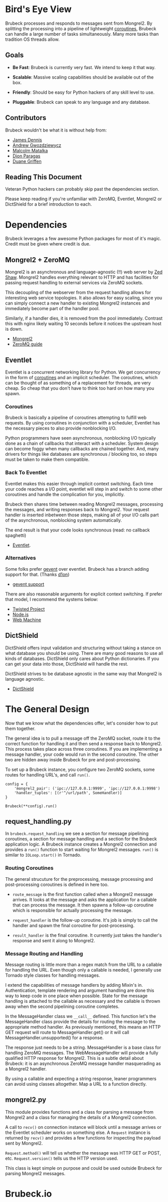 # Bird's Eye View

Brubeck processes and responds to messages sent from Mongrel2. By splitting the processing into a pipeline of lightweight [coroutines](http://en.wikipedia.org/wiki/Coroutine), Brubeck can handle a large number of tasks simultaneously. Many more tasks than tradition OS threads allow.

## Goals

* __Be Fast__: Brubeck is currently very fast. We intend to keep it that way.

* __Scalable__: Massive scaling capabilities should be available out of the box.

* __Friendly__: Should be easy for Python hackers of any skill level to use.

* __Pluggable__: Brubeck can speak to any language and any database.

## Contributors

Brubeck wouldn't be what it is without help from:

* [James Dennis](https://github.com/j2labs)
* [Andrew Gwozdziewycz](https://github.com/apgwoz)
* [Malcolm Matalka](https://github.com/orbitz/)
* [Dion Paragas](https://github.com/d1on/)
* [Duane Griffen](https://github.com/duaneg)

## Reading This Document

Veteran Python hackers can probably skip past the dependencies section.

Please keep reading if you're unfamiliar with ZeroMQ, Eventlet, Mongrel2 or DictShield for a brief introduction to each.


# Dependencies

Brubeck leverages a few awesome Python packages for most of it's magic. Credit must be given where credit is due. 


## Mongrel2 + ZeroMQ

Mongrel2 is an asynchronous and language-agnostic (!!) web server by [Zed Shaw](http://zedshaw.com/). Mongrel2 handles everything relevant to HTTP and has facilities for passing request handling to external services via ZeroMQ sockets. 

This decoupling of the webserver from the request handling allows for interesting web service topologies. It also allows for easy scaling, since you can simply connect a new handler to existing Mongrel2 instances and immediately become part of the handler pool.

Similarly, if a handler dies, it is removed from the pool immediately. Contrast this with nginx likely waiting 10 seconds before it notices the upstream host is down.

* [Mongrel2](http://mongrel2.org)
* [ZeroMQ guide](http://zguide.zeromq.org/)


## Eventlet

Eventlet is a concurrent networking library for Python. We get concurrency in the form of [coroutines](http://pypi.python.org/pypi/greenlet) and an implicit scheduler. The coroutines, which can be thought of as something of a replacement for threads, are very cheap. So cheap that you don't have to think too hard on how many you spawn. 


### Coroutines

Brubeck is basically a pipeline of coroutines attempting to fulfill web requests. By using coroutines in conjunction with a scheduler, Eventlet has the necessary pieces to also provide nonblocking I/O.

Python programmers have seen asynchronous, nonblocking I/O typically done as a chain of callbacks that interact with a scheduler. System design can become foggy when many callbacks are chained together. And, many drivers for things like databases are synchronous / blocking too, so steps must be taken to make them compatible.


### Back To Eventlet

Eventlet makes this easier through implicit context switching. Each time your code reaches a I/O point, eventlet will step in and switch to some other coroutines and handle the complication for you, implicitly.

Brubeck then shares time between reading Mongrel2 messages, processing the messages, and writing responses back to Mongrel2. Your request handler is inserted inbetween those steps, making all of your I/O calls part of the asynchronous, nonblocking system automatically.

The end result is that your code looks synchronous (read: no callback spaghetti)

* [Eventlet](http://eventlet.net).


### Alternatives

Some folks prefer [gevent](http://gevent.org) over eventlet. Brubeck has a branch adding support for that. (Thanks [d1on](https://github.com/d1on))

* [gevent support](https://github.com/j2labs/brubeck/tree/gevent)

There are also reasonable arguments for explicit context switching. If prefer that model, I recommend the systems below:

* [Twisted Project](http://twistedmatrix.com/)
* [Node.js](http://nodejs.org)
* [Web Machine](https://bitbucket.org/justin/webmachine/wiki/Home)


## DictShield

DictShield offers input validation and structuring without taking a stance on what database you should be using. There are many good reasons to use all kinds of databases. DictShield only cares about Python dictionaries. If you can get your data into those, DictShield will handle the rest. 

DictShield strives to be database agnostic in the same way that Mongrel2 is language agnostic.

* [DictShield](https://github.com/j2labs/dictshield)


# The General Design

Now that we know what the dependencies offer, let's consider how to put them together. 

The general idea is to pull a message off the ZeroMQ socket, route it to the correct function for handling it and then send a response back to Mongrel2. This process takes place across three coroutines. If you are implementing a message handler, your code would run in the second coroutine. The other two are hidden away inside Brubeck for pre and post-processing.

To set up a Brubeck instance, you configure two ZeroMQ sockets, some routes for handling URL's, and call `run()`.

    config = {
        'mongrel2_pair': ('ipc://127.0.0.1:9999', 'ipc://127.0.0.1:9998')
        'handler_tuples': [(r'^/url/path', SomeHandler)]
    }
    
    Brubeck(**config).run()


## request_handling.py

In `brubeck.request_handling` we see a section for message pipelining coroutines, a section for message handling and a section for the Brubeck application logic. A Brubeck instance creates a Mongrel2 connection and provides a `run()` function to start waiting for Mongrel2 messages. `run()` is similar to `IOLoop.start()` in Tornado.


### Routing Coroutines

The general strucuture for the preprocessing, message processing and post-processing coroutines is defined in here too. 

* `route_message` is the first function called when a Mongrel2 message arrives. It looks at the message and asks the application for a callable that can process the message. It then spawns a follow-up coroutine which is responsible for actually processing the message.

* `request_handler` is the follow-up coroutine. It's job is simply to call the handler and spawn the final coroutine for post-processing.

* `result_handler` is the final coroutine. It currently just takes the handler's response and sent it along to Mongrel2.


### Message Routing and Handling

Message routing is little more than a regex match from the URL to a callable for handling the URL. Even though only a callable is needed, I generally use Tornado style classes for handling messages.

I extend the capabilities of message handlers by adding Mixin's in. Authentication, template rendering and argument handling are done this way to keep code in one place when possible. State for the message handling is attached to the callable as necessary and the callable is thrown away when the second pipelining coroutine completes. 

In the MessageHandler class we `__call__` defined. This function let's the MessageHandler class provide the details for routing the message to the appropriate method handler. As previously mentioned, this means an HTTP GET request will route to MessageHandler.get() or it will call MessageHandler.unsupported() for a response.

The response just needs to be a string. MessageHandler is a base class for handling ZeroMQ messages. The WebMessageHandler will provide a fully qualified HTTP response for Mongrel2. This is a subtle detail about Brubeck: it is an asynchronous ZeroMQ message handler masquerading as a Mongrel2 handler.

By using a callable and expecting a string response, leaner programmers can avoid using classes altogether. Map a URL to a function directly.


## mongrel2.py

This module provides functions and a class for parsing a message from Mongrel2 and a class for managing the details of a Mongrel2 connection.

A call to `recv()` on connection instance will block until a message arrives or the Eventlet scheduler works on something else. A `Request` instance is returned by `recv()` and provides a few functions for inspecting the payload sent by Mongrel2.

`Request.method()` will tell us whether the message was HTTP GET or POST, etc. `Request.version()` tells us the HTTP version used.

This class is kept simple on purpose and could be used outside Brubeck for parsing Mongrel2 messages.


# Brubeck.io
